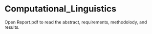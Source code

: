 # Computational_Linguistics

Open Report.pdf to read the abstract, requirements, methodolody, and results.
